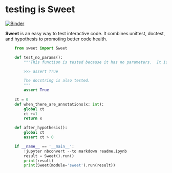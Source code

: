 
# testing is __Sweet__
    
[![Binder](https://mybinder.org/badge.svg)](https://mybinder.org/v2/gh/deathbeds/sweet/master?filepath=readme.ipynb) 
   
__Sweet__ is an easy way to test interactive code. It combines unittest, doctest, and hypothesis to promoting better code health.


```python
    from sweet import Sweet
```


```python
    def test_no_params():
        """This function is tested because it has no parameters.  It is executed using FunctionTestCase

        >>> assert True

        The docstring is also tested.
        """
        assert True
        
    ct = 0
    def when_there_are_annotations(x: int):
        global ct
        ct +=1
        return x

    def after_hypothesis():
        global ct
        assert ct > 0
```


```python
    if __name__ == '__main__':
        !jupyter nbconvert --to markdown readme.ipynb
        result = Sweet().run()
        print(result)
        print(Sweet(module='sweet').run(result))
```
